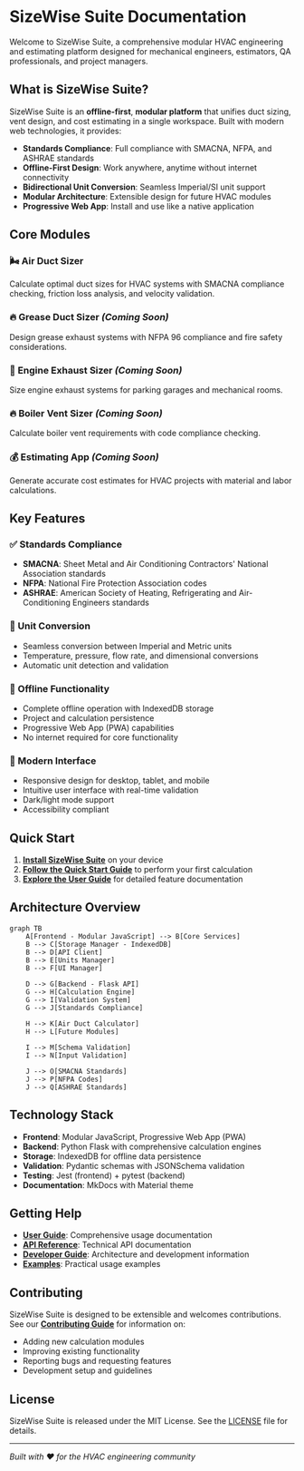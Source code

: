 # SizeWise Suite Documentation

Welcome to SizeWise Suite, a comprehensive modular HVAC engineering and estimating platform designed for mechanical engineers, estimators, QA professionals, and project managers.

## What is SizeWise Suite?

SizeWise Suite is an **offline-first**, **modular platform** that unifies duct sizing, vent design, and cost estimating in a single workspace. Built with modern web technologies, it provides:

- **Standards Compliance**: Full compliance with SMACNA, NFPA, and ASHRAE standards
- **Offline-First Design**: Work anywhere, anytime without internet connectivity
- **Bidirectional Unit Conversion**: Seamless Imperial/SI unit support
- **Modular Architecture**: Extensible design for future HVAC modules
- **Progressive Web App**: Install and use like a native application

## Core Modules

### 🌬️ Air Duct Sizer
Calculate optimal duct sizes for HVAC systems with SMACNA compliance checking, friction loss analysis, and velocity validation.

### 🔥 Grease Duct Sizer *(Coming Soon)*
Design grease exhaust systems with NFPA 96 compliance and fire safety considerations.

### 🚗 Engine Exhaust Sizer *(Coming Soon)*
Size engine exhaust systems for parking garages and mechanical rooms.

### 🔥 Boiler Vent Sizer *(Coming Soon)*
Calculate boiler vent requirements with code compliance checking.

### 💰 Estimating App *(Coming Soon)*
Generate accurate cost estimates for HVAC projects with material and labor calculations.

## Key Features

### ✅ Standards Compliance
- **SMACNA**: Sheet Metal and Air Conditioning Contractors' National Association standards
- **NFPA**: National Fire Protection Association codes
- **ASHRAE**: American Society of Heating, Refrigerating and Air-Conditioning Engineers standards

### 🔄 Unit Conversion
- Seamless conversion between Imperial and Metric units
- Temperature, pressure, flow rate, and dimensional conversions
- Automatic unit detection and validation

### 💾 Offline Functionality
- Complete offline operation with IndexedDB storage
- Project and calculation persistence
- Progressive Web App (PWA) capabilities
- No internet required for core functionality

### 📱 Modern Interface
- Responsive design for desktop, tablet, and mobile
- Intuitive user interface with real-time validation
- Dark/light mode support
- Accessibility compliant

## Quick Start

1. **[Install SizeWise Suite](getting-started/installation.md)** on your device
2. **[Follow the Quick Start Guide](developer-guide/post-migration-quick-start.md)** to perform your first calculation
3. **[Explore the User Guide](user-guide/overview.md)** for detailed feature documentation

## Architecture Overview

```mermaid
graph TB
    A[Frontend - Modular JavaScript] --> B[Core Services]
    B --> C[Storage Manager - IndexedDB]
    B --> D[API Client]
    B --> E[Units Manager]
    B --> F[UI Manager]
    
    D --> G[Backend - Flask API]
    G --> H[Calculation Engine]
    G --> I[Validation System]
    G --> J[Standards Compliance]
    
    H --> K[Air Duct Calculator]
    H --> L[Future Modules]
    
    I --> M[Schema Validation]
    I --> N[Input Validation]
    
    J --> O[SMACNA Standards]
    J --> P[NFPA Codes]
    J --> Q[ASHRAE Standards]
```

## Technology Stack

- **Frontend**: Modular JavaScript, Progressive Web App (PWA)
- **Backend**: Python Flask with comprehensive calculation engines
- **Storage**: IndexedDB for offline data persistence
- **Validation**: Pydantic schemas with JSONSchema validation
- **Testing**: Jest (frontend) + pytest (backend)
- **Documentation**: MkDocs with Material theme

## Getting Help

- **[User Guide](user-guide/overview.md)**: Comprehensive usage documentation
- **[API Reference](api/overview.md)**: Technical API documentation
- **[Developer Guide](developer/architecture.md)**: Architecture and development information
- **[Examples](examples/basic-calculations.md)**: Practical usage examples

## Contributing

SizeWise Suite is designed to be extensible and welcomes contributions. See our **[Contributing Guide](developer/contributing.md)** for information on:

- Adding new calculation modules
- Improving existing functionality
- Reporting bugs and requesting features
- Development setup and guidelines

## License

SizeWise Suite is released under the MIT License. See the [LICENSE](https://github.com/sizewise-suite/sizewise-suite/blob/main/LICENSE) file for details.

---

*Built with ❤️ for the HVAC engineering community*
